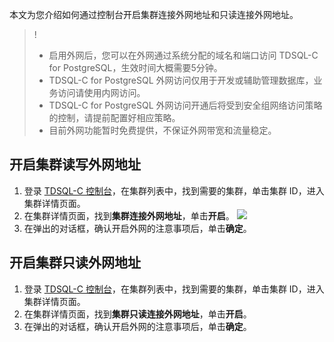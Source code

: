 
本文为您介绍如何通过控制台开启集群连接外网地址和只读连接外网地址。
>! 
>- 启用外网后，您可以在外网通过系统分配的域名和端口访问 TDSQL-C for PostgreSQL，生效时间大概需要5分钟。
>- TDSQL-C for PostgreSQL 外网访问仅用于开发或辅助管理数据库，业务访问请使用内网访问。
>- TDSQL-C for PostgreSQL 外网访问开通后将受到安全组网络访问策略的控制，请提前配置好相应策略。
>- 目前外网功能暂时免费提供，不保证外网带宽和流量稳定。

## 开启集群读写外网地址
1. 登录 [TDSQL-C 控制台](https://console.cloud.tencent.com/cynosdb?dbType=POSTGRESQL)，在集群列表中，找到需要的集群，单击集群 ID，进入集群详情页面。
2. 在集群详情页面，找到**集群连接外网地址**，单击**开启**。
![](https://main.qcloudimg.com/raw/970cdbcf5654044c8362591c85084066.png)
3. 在弹出的对话框，确认开启外网的注意事项后，单击**确定**。

## 开启集群只读外网地址
1. 登录 [TDSQL-C 控制台](https://console.cloud.tencent.com/cynosdb?dbType=POSTGRESQL)，在集群列表中，找到需要的集群，单击集群 ID，进入集群详情页面。
2. 在集群详情页面，找到**集群只读连接外网地址**，单击**开启**。
3. 在弹出的对话框，确认开启外网的注意事项后，单击**确定**。

